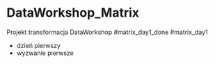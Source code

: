 # DataWorkshop_Matrix
Projekt transformacja DataWorkshop
#matrix_day1_done #matrix_day1
- dzień pierwszy
- wyzwanie pierwsze

